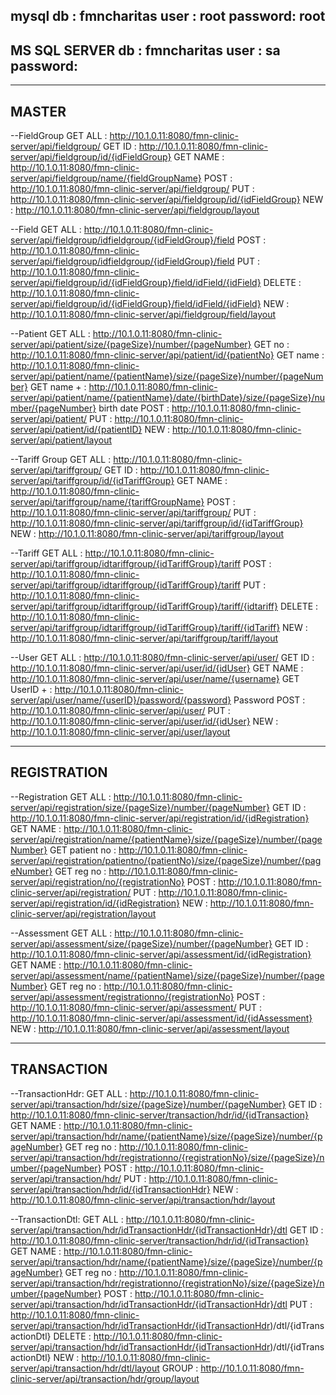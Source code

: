 mysql
db      : fmncharitas
user    : root
password: root
------------
MS SQL SERVER
db      : fmncharitas
user    : sa
password:
-------------

------
MASTER
------
--FieldGroup
GET ALL         : http://10.1.0.11:8080/fmn-clinic-server/api/fieldgroup/
GET ID          : http://10.1.0.11:8080/fmn-clinic-server/api/fieldgroup/id/{idFieldGroup}
GET NAME        : http://10.1.0.11:8080/fmn-clinic-server/api/fieldgroup/name/{fieldGroupName}
POST            : http://10.1.0.11:8080/fmn-clinic-server/api/fieldgroup/
PUT             : http://10.1.0.11:8080/fmn-clinic-server/api/fieldgroup/id/{idFieldGroup}
NEW             : http://10.1.0.11:8080/fmn-clinic-server/api/fieldgroup/layout

--Field
GET ALL         : http://10.1.0.11:8080/fmn-clinic-server/api/fieldgroup/idfieldgroup/{idFieldGroup}/field
POST            : http://10.1.0.11:8080/fmn-clinic-server/api/fieldgroup/idfieldgroup/{idFieldGroup}/field
PUT             : http://10.1.0.11:8080/fmn-clinic-server/api/fieldgroup/id/{idFieldGroup}/field/idField/{idField}
DELETE          : http://10.1.0.11:8080/fmn-clinic-server/api/fieldgroup/id/{idFieldGroup}/field/idField/{idField}
NEW             : http://10.1.0.11:8080/fmn-clinic-server/api/fieldgroup/field/layout

--Patient
GET ALL         : http://10.1.0.11:8080/fmn-clinic-server/api/patient/size/{pageSize}/number/{pageNumber}
GET no          : http://10.1.0.11:8080/fmn-clinic-server/api/patient/id/{patientNo}
GET name        : http://10.1.0.11:8080/fmn-clinic-server/api/patient/name/{patientName}/size/{pageSize}/number/{pageNumber}
GET name +      : http://10.1.0.11:8080/fmn-clinic-server/api/patient/name/{patientName}/date/{birthDate}/size/{pageSize}/number/{pageNumber}
birth date
POST            : http://10.1.0.11:8080/fmn-clinic-server/api/patient/
PUT             : http://10.1.0.11:8080/fmn-clinic-server/api/patient/id/{patientID}
NEW             : http://10.1.0.11:8080/fmn-clinic-server/api/patient/layout

--Tariff Group
GET ALL         : http://10.1.0.11:8080/fmn-clinic-server/api/tariffgroup/
GET ID          : http://10.1.0.11:8080/fmn-clinic-server/api/tariffgroup/id/{idTariffGroup}
GET NAME        : http://10.1.0.11:8080/fmn-clinic-server/api/tariffgroup/name/{tariffGroupName}
POST            : http://10.1.0.11:8080/fmn-clinic-server/api/tariffgroup/
PUT             : http://10.1.0.11:8080/fmn-clinic-server/api/tariffgroup/id/{idTariffGroup}
NEW             : http://10.1.0.11:8080/fmn-clinic-server/api/tariffgroup/layout

--Tariff
GET ALL         : http://10.1.0.11:8080/fmn-clinic-server/api/tariffgroup/idtariffgroup/{idTariffGroup}/tariff
POST            : http://10.1.0.11:8080/fmn-clinic-server/api/tariffgroup/idtariffgroup/{idTariffGroup}/tariff
PUT             : http://10.1.0.11:8080/fmn-clinic-server/api/tariffgroup/idtariffgroup/{idTariffGroup}/tariff/{idtariff}
DELETE          : http://10.1.0.11:8080/fmn-clinic-server/api/tariffgroup/idtariffgroup/{idTariffGroup}/tariff/{idTariff}
NEW             : http://10.1.0.11:8080/fmn-clinic-server/api/tariffgroup/tariff/layout

--User
GET ALL         : http://10.1.0.11:8080/fmn-clinic-server/api/user/
GET ID          : http://10.1.0.11:8080/fmn-clinic-server/api/user/id/{idUser}
GET NAME        : http://10.1.0.11:8080/fmn-clinic-server/api/user/name/{username}
GET UserID +    : http://10.1.0.11:8080/fmn-clinic-server/api/user/name/{userID}/password/{password}
Password
POST            : http://10.1.0.11:8080/fmn-clinic-server/api/user/
PUT             : http://10.1.0.11:8080/fmn-clinic-server/api/user/id/{idUser}
NEW             : http://10.1.0.11:8080/fmn-clinic-server/api/user/layout

------------
REGISTRATION
------------
--Registration
GET ALL         : http://10.1.0.11:8080/fmn-clinic-server/api/registration/size/{pageSize}/number/{pageNumber}
GET ID          : http://10.1.0.11:8080/fmn-clinic-server/api/registration/id/{idRegistration}
GET NAME        : http://10.1.0.11:8080/fmn-clinic-server/api/registration/name/{patientName}/size/{pageSize}/number/{pageNumber}
GET patient no  : http://10.1.0.11:8080/fmn-clinic-server/api/registration/patientno/{patientNo}/size/{pageSize}/number/{pageNumber}
GET reg no      : http://10.1.0.11:8080/fmn-clinic-server/api/registration/no/{registrationNo}
POST            : http://10.1.0.11:8080/fmn-clinic-server/api/registration/
PUT             : http://10.1.0.11:8080/fmn-clinic-server/api/registration/id/{idRegistration}
NEW             : http://10.1.0.11:8080/fmn-clinic-server/api/registration/layout

--Assessment
GET ALL         : http://10.1.0.11:8080/fmn-clinic-server/api/assessment/size/{pageSize}/number/{pageNumber}
GET ID          : http://10.1.0.11:8080/fmn-clinic-server/api/assessment/id/{idRegistration}
GET NAME        : http://10.1.0.11:8080/fmn-clinic-server/api/assessment/name/{patientName}/size/{pageSize}/number/{pageNumber}
GET reg no      : http://10.1.0.11:8080/fmn-clinic-server/api/assessment/registrationno/{registrationNo}
POST            : http://10.1.0.11:8080/fmn-clinic-server/api/assessment/
PUT             : http://10.1.0.11:8080/fmn-clinic-server/api/assessment/id/{idAssessment}
NEW             : http://10.1.0.11:8080/fmn-clinic-server/api/assessment/layout

-----------
TRANSACTION
-----------
--TransactionHdr:
GET ALL         : http://10.1.0.11:8080/fmn-clinic-server/api/transaction/hdr/size/{pageSize}/number/{pageNumber}
GET ID          : http://10.1.0.11:8080/fmn-clinic-server/transaction/hdr/id/{idTransaction}
GET NAME        : http://10.1.0.11:8080/fmn-clinic-server/api/transaction/hdr/name/{patientName}/size/{pageSize}/number/{pageNumber}
GET reg no      : http://10.1.0.11:8080/fmn-clinic-server/api/transaction/hdr/registrationno/{registrationNo}/size/{pageSize}/number/{pageNumber}
POST            : http://10.1.0.11:8080/fmn-clinic-server/api/transaction/hdr/
PUT             : http://10.1.0.11:8080/fmn-clinic-server/api/transaction/hdr/id/{idTransactionHdr}
NEW             : http://10.1.0.11:8080/fmn-clinic-server/api/transaction/hdr/layout

--TransactionDtl:
GET ALL         : http://10.1.0.11:8080/fmn-clinic-server/api/transaction/hdr/idTransactionHdr/{idTransactionHdr}/dtl
GET ID          : http://10.1.0.11:8080/fmn-clinic-server/transaction/hdr/id/{idTransaction}
GET NAME        : http://10.1.0.11:8080/fmn-clinic-server/api/transaction/hdr/name/{patientName}/size/{pageSize}/number/{pageNumber}
GET reg no      : http://10.1.0.11:8080/fmn-clinic-server/api/transaction/hdr/registrationno/{registrationNo}/size/{pageSize}/number/{pageNumber}
POST            : http://10.1.0.11:8080/fmn-clinic-server/api/transaction/hdr/idTransactionHdr/{idTransactionHdr}/dtl
PUT             : http://10.1.0.11:8080/fmn-clinic-server/api/transaction/hdr/idTransactionHdr/{idTransactionHdr)/dtl/{idTransactionDtl}
DELETE          : http://10.1.0.11:8080/fmn-clinic-server/api/transaction/hdr/idTransactionHdr/{idTransactionHdr)/dtl/{idTransactionDtl}
NEW             : http://10.1.0.11:8080/fmn-clinic-server/api/transaction/hdr/dtl/layout
GROUP           : http://10.1.0.11:8080/fmn-clinic-server/api/transaction/hdr/group/layout








